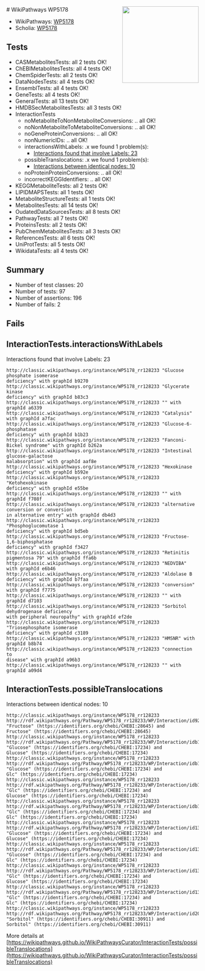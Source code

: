 <img style="float: right; width: 200px" src="https://upload.wikimedia.org/wikipedia/commons/thumb/8/83/Wplogo_with_text_500.png/640px-Wplogo_with_text_500.png" />
# WikiPathways WP5178

* WikiPathways: [WP5178](https://wikipathways.org/pathways/WP5178)
* Scholia: [WP5178](https://scholia.toolforge.org/wikipathways/WP5178)
## Tests
* CASMetabolitesTests: all 2 tests OK!
* ChEBIMetabolitesTests: all 4 tests OK!
* ChemSpiderTests: all 2 tests OK!
* DataNodesTests: all 4 tests OK!
* EnsemblTests: all 4 tests OK!
* GeneTests: all 4 tests OK!
* GeneralTests: all 13 tests OK!
* HMDBSecMetabolitesTests: all 3 tests OK!
* InteractionTests
    * noMetaboliteToNonMetaboliteConversions: .. all OK!
    * noNonMetaboliteToMetaboliteConversions: .. all OK!
    * noGeneProteinConversions: .. all OK!
    * nonNumericIDs: .. all OK!
    * interactionsWithLabels: .x we found 1 problem(s):
        * [Interactions found that involve Labels: 23](#fe97a8da)
    * possibleTranslocations: .x we found 1 problem(s):
        * [Interactions between identical nodes: 10](#661ebeea)
    * noProteinProteinConversions: .. all OK!
    * incorrectKEGGIdentifiers: .. all OK!
* KEGGMetaboliteTests: all 2 tests OK!
* LIPIDMAPSTests: all 1 tests OK!
* MetaboliteStructureTests: all 1 tests OK!
* MetabolitesTests: all 14 tests OK!
* OudatedDataSourcesTests: all 8 tests OK!
* PathwayTests: all 7 tests OK!
* ProteinsTests: all 2 tests OK!
* PubChemMetabolitesTests: all 3 tests OK!
* ReferencesTests: all 6 tests OK!
* UniProtTests: all 5 tests OK!
* WikidataTests: all 4 tests OK!


## Summary

* Number of test classes: 20
* Number of tests: 97
* Number of assertions: 196
* Number of fails: 2

## Fails

<a name="fe97a8da" />

## InteractionTests.interactionsWithLabels

Interactions found that involve Labels: 23
```
http://classic.wikipathways.org/instance/WP5178_rr128233 "Glucose phosphate isomerase
deficiency" with graphId b9270
http://classic.wikipathways.org/instance/WP5178_rr128233 "Glycerate kinase
deficiency" with graphId b83c3
http://classic.wikipathways.org/instance/WP5178_rr128233 "" with graphId a6339
http://classic.wikipathways.org/instance/WP5178_rr128233 "Catalysis" with graphId a7fac
http://classic.wikipathways.org/instance/WP5178_rr128233 "Glucose-6-phosphatase
deficiency" with graphId b1b23
http://classic.wikipathways.org/instance/WP5178_rr128233 "Fanconi-Bickel syndrome" with graphId b262a
http://classic.wikipathways.org/instance/WP5178_rr128233 "Intestinal glucose-galactose
malabsorption" with graphId aaf8e
http://classic.wikipathways.org/instance/WP5178_rr128233 "Hexokinase deficiency" with graphId b592e
http://classic.wikipathways.org/instance/WP5178_rr128233 "Ketohexokinase
deficiency" with graphId e55be
http://classic.wikipathways.org/instance/WP5178_rr128233 "" with graphId f708f
http://classic.wikipathways.org/instance/WP5178_rr128233 "alternative conversion or conversion
in alternative entry" with graphId db4d3
http://classic.wikipathways.org/instance/WP5178_rr128233 "Phosphoglucomutase 1
deficiency" with graphId bd5eb
http://classic.wikipathways.org/instance/WP5178_rr128233 "Fructose-1,6-biphosphatase
deficiency" with graphId f3427
http://classic.wikipathways.org/instance/WP5178_rr128233 "Retinitis pigmentosa 79" with graphId ffa6b
http://classic.wikipathways.org/instance/WP5178_rr128233 "NEDVIBA" with graphId e6b46
http://classic.wikipathways.org/instance/WP5178_rr128233 "Aldolase B
deficiency" with graphId b7faa
http://classic.wikipathways.org/instance/WP5178_rr128233 "conversion" with graphId f7775
http://classic.wikipathways.org/instance/WP5178_rr128233 "" with graphId d7103
http://classic.wikipathways.org/instance/WP5178_rr128233 "Sorbitol dehydrogenase deficiency
with peripheral neuropathy" with graphId ef2de
http://classic.wikipathways.org/instance/WP5178_rr128233 "Triosephosphate isomerase
deficiency" with graphId c3189
http://classic.wikipathways.org/instance/WP5178_rr128233 "HMSNR" with graphId b8b74
http://classic.wikipathways.org/instance/WP5178_rr128233 "connection to
disease" with graphId a96b3
http://classic.wikipathways.org/instance/WP5178_rr128233 "" with graphId a09d4
```

<a name="661ebeea" />

## InteractionTests.possibleTranslocations

Interactions between identical nodes: 10
```
http://classic.wikipathways.org/instance/WP5178_rr128233 http://rdf.wikipathways.org/Pathway/WP5178_rr128233/WP/Interaction/id92a3d684 "Fructose" (https://identifiers.org/chebi/CHEBI:28645) and 
Fructose" (https://identifiers.org/chebi/CHEBI:28645)
http://classic.wikipathways.org/instance/WP5178_rr128233 http://rdf.wikipathways.org/Pathway/WP5178_rr128233/WP/Interaction/idb199c6df "Glucose" (https://identifiers.org/chebi/CHEBI:17234) and 
Glucose" (https://identifiers.org/chebi/CHEBI:17234)
http://classic.wikipathways.org/instance/WP5178_rr128233 http://rdf.wikipathways.org/Pathway/WP5178_rr128233/WP/Interaction/idb199c6df "Glucose" (https://identifiers.org/chebi/CHEBI:17234) and 
Glc" (https://identifiers.org/chebi/CHEBI:17234)
http://classic.wikipathways.org/instance/WP5178_rr128233 http://rdf.wikipathways.org/Pathway/WP5178_rr128233/WP/Interaction/idb199c6df "Glc" (https://identifiers.org/chebi/CHEBI:17234) and 
Glucose" (https://identifiers.org/chebi/CHEBI:17234)
http://classic.wikipathways.org/instance/WP5178_rr128233 http://rdf.wikipathways.org/Pathway/WP5178_rr128233/WP/Interaction/idb199c6df "Glc" (https://identifiers.org/chebi/CHEBI:17234) and 
Glc" (https://identifiers.org/chebi/CHEBI:17234)
http://classic.wikipathways.org/instance/WP5178_rr128233 http://rdf.wikipathways.org/Pathway/WP5178_rr128233/WP/Interaction/id131d5722 "Glucose" (https://identifiers.org/chebi/CHEBI:17234) and 
Glucose" (https://identifiers.org/chebi/CHEBI:17234)
http://classic.wikipathways.org/instance/WP5178_rr128233 http://rdf.wikipathways.org/Pathway/WP5178_rr128233/WP/Interaction/id131d5722 "Glucose" (https://identifiers.org/chebi/CHEBI:17234) and 
Glc" (https://identifiers.org/chebi/CHEBI:17234)
http://classic.wikipathways.org/instance/WP5178_rr128233 http://rdf.wikipathways.org/Pathway/WP5178_rr128233/WP/Interaction/id131d5722 "Glc" (https://identifiers.org/chebi/CHEBI:17234) and 
Glucose" (https://identifiers.org/chebi/CHEBI:17234)
http://classic.wikipathways.org/instance/WP5178_rr128233 http://rdf.wikipathways.org/Pathway/WP5178_rr128233/WP/Interaction/id131d5722 "Glc" (https://identifiers.org/chebi/CHEBI:17234) and 
Glc" (https://identifiers.org/chebi/CHEBI:17234)
http://classic.wikipathways.org/instance/WP5178_rr128233 http://rdf.wikipathways.org/Pathway/WP5178_rr128233/WP/Interaction/id20c278e1 "Sorbitol" (https://identifiers.org/chebi/CHEBI:30911) and 
Sorbitol" (https://identifiers.org/chebi/CHEBI:30911)
```

More details at [https://wikipathways.github.io/WikiPathwaysCurator/InteractionTests/possibleTranslocations](https://wikipathways.github.io/WikiPathwaysCurator/InteractionTests/possibleTranslocations)


